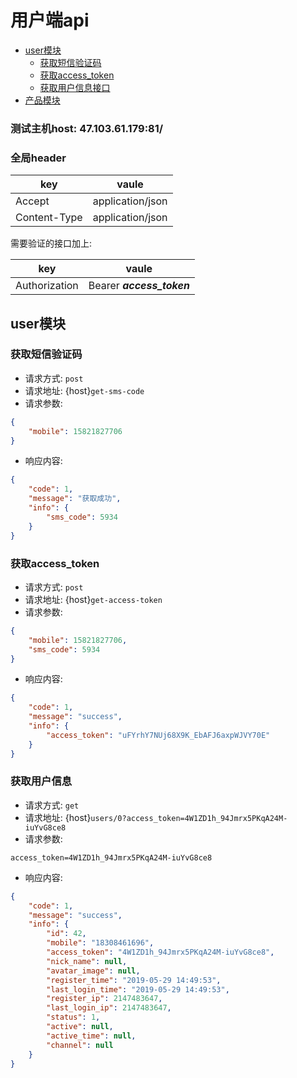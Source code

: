 # 用户端api

- [user模块](./#user模块)  
    - [获取短信验证码](./#获取短信验证码)  
    - [获取access_token](./#获取access_token)
    - [获取用户信息接口](./#获取用户信息接口)
- [产品模块]()


### 测试主机host: 47.103.61.179:81/  

### 全局header  

key |  vaule
----- | --------
Accept | application/json
Content-Type | application/json

需要验证的接口加上:  
  
key |  vaule
----- | --------
Authorization | Bearer ***access_token***  


## user模块

### 获取短信验证码
- 请求方式: `post`
- 请求地址: {host}`get-sms-code`
- 请求参数: 
```json
{
    "mobile": 15821827706
}
```  
- 响应内容: 
```json
{
    "code": 1,
    "message": "获取成功",
    "info": {
        "sms_code": 5934
    }
}
```

### 获取access_token
- 请求方式: `post`
- 请求地址: {host}`get-access-token`
- 请求参数:  

```json
{
    "mobile": 15821827706, 
    "sms_code": 5934
}
```  
- 响应内容:  

```json
{
    "code": 1,
    "message": "success",
    "info": {
        "access_token": "uFYrhY7NUj68X9K_EbAFJ6axpWJVY70E"
    }
}

```

### 获取用户信息
- 请求方式: `get`
- 请求地址: {host}`users/0?access_token=4W1ZD1h_94Jmrx5PKqA24M-iuYvG8ce8`
- 请求参数:  

```
access_token=4W1ZD1h_94Jmrx5PKqA24M-iuYvG8ce8
```  
- 响应内容: 
```json  
{
    "code": 1,
    "message": "success",
    "info": {
        "id": 42,
        "mobile": "18308461696",
        "access_token": "4W1ZD1h_94Jmrx5PKqA24M-iuYvG8ce8",
        "nick_name": null,
        "avatar_image": null,
        "register_time": "2019-05-29 14:49:53",
        "last_login_time": "2019-05-29 14:49:53",
        "register_ip": 2147483647,
        "last_login_ip": 2147483647,
        "status": 1,
        "active": null,
        "active_time": null,
        "channel": null
    }
}
```
